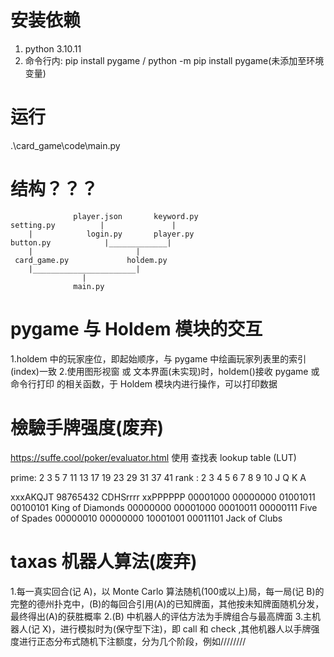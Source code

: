 
# 安装依赖
  1. python 3.10.11
  2. 命令行内: pip install pygame / python -m pip install pygame(未添加至环境变量)

# 运行
  .\card_game\code\main.py

# 结构？？？

                  player.json       keyword.py
    setting.py          |               |
        |            login.py       player.py
    button.py            |_____________|
        |                       |
     card_game.py             holdem.py
        |_______________________|
                    |
                  main.py


# pygame 与 Holdem 模块的交互
  1.holdem 中的玩家座位，即起始顺序，与 pygame 中绘画玩家列表里的索引(index)一致
  2.使用图形视窗 或 文本界面(未实现)时，holdem()接收 pygame 或 命令行打印 的相关函数，于 Holdem 模块内进行操作，可以打印数据

# 檢驗手牌强度(废弃)
  https://suffe.cool/poker/evaluator.html
  使用 查找表 lookup table (LUT)

  prime: 2 3 5 7 11 13 17 19 23 29 31 37 41
  rank : 2 3 4 5 6  7  8  9  10  J Q  K  A

  xxxAKQJT 98765432 CDHSrrrr xxPPPPPP
  00001000 00000000 01001011 00100101    King of Diamonds
  00000000 00001000 00010011 00000111    Five of Spades
  00000010 00000000 10001001 00011101    Jack of Clubs

# taxas 机器人算法(废弃)
  1.每一真实回合(记 A)，以 Monte Carlo 算法随机(100或以上)局，每一局(记 B)的完整的德州扑克中，(B)的每回合引用(A)的已知牌面，其他按未知牌面随机分发，最终得出(A)的获胜概率
  2.(B) 中机器人的评估方法为手牌组合与最高牌面
  3.主机器人(记 X)，进行模拟时为(保守型下注)，即 call 和 check ,其他机器人以手牌强度进行正态分布式随机下注额度，分为几个阶段，例如////////
